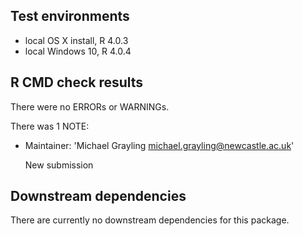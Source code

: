 ## Test environments
* local OS X install, R 4.0.3
* local Windows 10, R 4.0.4

## R CMD check results
There were no ERRORs or WARNINGs.

There was 1 NOTE:

* Maintainer: 'Michael Grayling <michael.grayling@newcastle.ac.uk>'

  New submission

## Downstream dependencies
There are currently no downstream dependencies for this package.